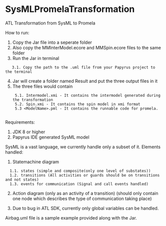 # SysMLPromelaTransformation
ATL Transformation from SysML to Promela

How to run:
1. Copy the Jar file into a seperate folder
2. Also copy the MMInterModel.ecore and MMSpin.ecore files to the same folder
3. Run the Jar in terminal
```
   3.1. Copy the path to the .uml file from your Papyrus project to the terminal
```
4. Jar will create a folder named Result and put the three output files in it
5. The three files would contain
   ```
    5.1. Intermodel.xmi - It contains the intermodel generated during the transformation
    5.2. Spin.xmi - It contains the spin model in xmi format
    5.3 <ModelName>.pml - It contains the runnable code for promela.


Requirements:
1. JDK 8 or higher
2. Papyrus IDE generated SysML model


SysML is a vast language, we currently handle only a subset of it.
Elements handled:
1. Statemachine diagram
```
  1.1. states (simple and composite(only one level of substates))
  1.2. transitions (All activities or guards should be on transitions and not states)
  1.3. events for communication (Signal and call events handled)
```
2. Action diagram (only as an activity of a transition) (should only contain one node which describes the type of communication taking place)

3. Due to bug in ATL SDK, currently only global variables can be handled.


Airbag.uml file is a sample example provided along with the Jar.


